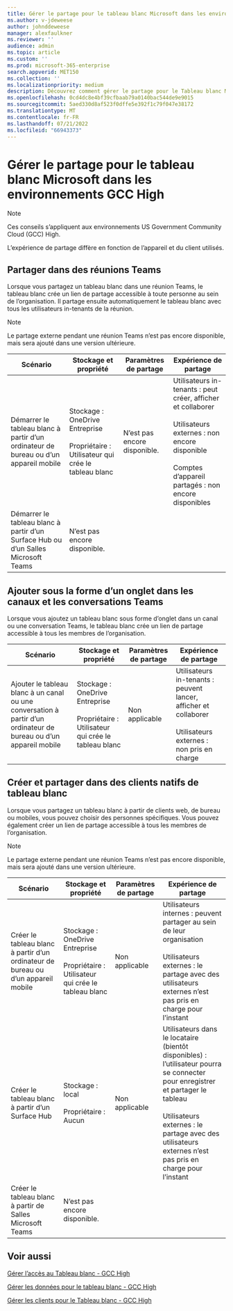 ```yaml
---
title: Gérer le partage pour le tableau blanc Microsoft dans les environnements GCC High
ms.author: v-jdeweese
author: johnddeweese
manager: alexfaulkner
ms.reviewer: ''
audience: admin
ms.topic: article
ms.custom: ''
ms.prod: microsoft-365-enterprise
search.appverid: MET150
ms.collection: ''
ms.localizationpriority: medium
description: Découvrez comment gérer le partage pour le Tableau blanc Microsoft dans les environnements GCC High.
ms.openlocfilehash: 0cd4dc8e4bf39cfbaab79a0140bac544de9e9015
ms.sourcegitcommit: 5aed330d8af523f0dffe5e392f1c79f047e38172
ms.translationtype: MT
ms.contentlocale: fr-FR
ms.lasthandoff: 07/21/2022
ms.locfileid: "66943373"
---
```

# <a name="manage-sharing-for-microsoft-whiteboard-in-gcc-high-environments"></a>Gérer le partage pour le tableau blanc Microsoft dans les environnements GCC High

>[!NOTE]
> Ces conseils s’appliquent aux environnements US Government Community Cloud (GCC) High.

L’expérience de partage diffère en fonction de l’appareil et du client utilisés. 

## <a name="share-in-teams-meetings"></a>Partager dans des réunions Teams

Lorsque vous partagez un tableau blanc dans une réunion Teams, le tableau blanc crée un lien de partage accessible à toute personne au sein de l’organisation. Il partage ensuite automatiquement le tableau blanc avec tous les utilisateurs in-tenants de la réunion.

>[!NOTE]
> Le partage externe pendant une réunion Teams n’est pas encore disponible, mais sera ajouté dans une version ultérieure.

|Scénario |Stockage et propriété |Paramètres de partage |Expérience de partage |
|---------|---------|---------|---------|
|Démarrer le tableau blanc à partir d’un ordinateur de bureau ou d’un appareil mobile |Stockage : OneDrive Entreprise<br><br>Propriétaire : Utilisateur qui crée le tableau blanc |N’est pas encore disponible. |Utilisateurs in-tenants : peut créer, afficher et collaborer<br><br>Utilisateurs externes : non encore disponible<br><br>Comptes d’appareil partagés : non encore disponibles |
|Démarrer le tableau blanc à partir d’un Surface Hub ou d’un Salles Microsoft Teams |N’est pas encore disponible. |         |         |

## <a name="add-as-a-tab-in-teams-channels-and-chats"></a>Ajouter sous la forme d’un onglet dans les canaux et les conversations Teams

Lorsque vous ajoutez un tableau blanc sous forme d’onglet dans un canal ou une conversation Teams, le tableau blanc crée un lien de partage accessible à tous les membres de l’organisation.

|Scénario  |Stockage et propriété  |Paramètres de partage  |Expérience de partage  |
|---------|---------|---------|---------|
|Ajouter le tableau blanc à un canal ou une conversation à partir d’un ordinateur de bureau ou d’un appareil mobile  |Stockage : OneDrive Entreprise<br><br>Propriétaire : Utilisateur qui crée le tableau blanc  |Non applicable  |Utilisateurs in-tenants : peuvent lancer, afficher et collaborer<br><br>Utilisateurs externes : non pris en charge  |

## <a name="create-and-share-in-whiteboard-native-clients"></a>Créer et partager dans des clients natifs de tableau blanc

Lorsque vous partagez un tableau blanc à partir de clients web, de bureau ou mobiles, vous pouvez choisir des personnes spécifiques. Vous pouvez également créer un lien de partage accessible à tous les membres de l’organisation. 

>[!NOTE]
> Le partage externe pendant une réunion Teams n’est pas encore disponible, mais sera ajouté dans une version ultérieure.

|Scénario  |Stockage et propriété  |Paramètres de partage  |Expérience de partage  |
|---------|---------|---------|---------|
|Créer le tableau blanc à partir d’un ordinateur de bureau ou d’un appareil mobile  |Stockage : OneDrive Entreprise<br><br>Propriétaire : Utilisateur qui crée le tableau blanc  |Non applicable  |Utilisateurs internes : peuvent partager au sein de leur organisation<br><br>Utilisateurs externes : le partage avec des utilisateurs externes n’est pas pris en charge pour l’instant  |
|Créer le tableau blanc à partir d’un Surface Hub  |Stockage : local<br><br>Propriétaire : Aucun  |Non applicable  |Utilisateurs dans le locataire (bientôt disponibles) : l’utilisateur pourra se connecter pour enregistrer et partager le tableau<br><br>Utilisateurs externes : le partage avec des utilisateurs externes n’est pas pris en charge pour l’instant |
|Créer le tableau blanc à partir de Salles Microsoft Teams  |N’est pas encore disponible.         |         |         |

## <a name="see-also"></a>Voir aussi

[Gérer l’accès au Tableau blanc - GCC High](manage-whiteboard-access-gcc-high.md)

[Gérer les données pour le tableau blanc - GCC High](manage-data-gcc-high.md)

[Gérer les clients pour le Tableau blanc - GCC High](manage-clients-gcc-high.md)
